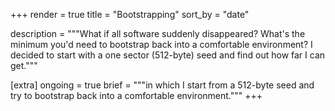 +++
render = true
title = "Bootstrapping"
sort_by = "date"

description = """What if all software suddenly disappeared? What's the minimum
you'd need to bootstrap back into a comfortable environment? I decided to start
with a one sector (512-byte) seed and find out how far I can get."""

[extra]
ongoing = true
brief = """in which I start from a 512-byte seed and try to bootstrap back
into a comfortable environment."""
+++
